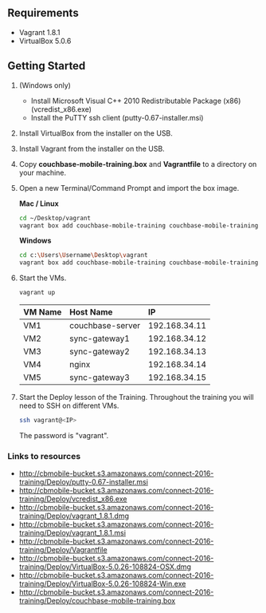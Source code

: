 ## Requirements

- Vagrant 1.8.1
- VirtualBox 5.0.6

## Getting Started

1. (Windows only) 
   - Install Microsoft Visual C++ 2010 Redistributable Package (x86) (vcredist_x86.exe)
   - Install the PuTTY ssh client (putty-0.67-installer.msi)
1. Install VirtualBox from the installer on the USB.
1. Install Vagrant from the installer on the USB.
1. Copy **couchbase-mobile-training.box** and **Vagrantfile** to a directory on your machine.
1. Open a new Terminal/Command Prompt and import the box image.

    **Mac / Linux**
    ```bash
    cd ~/Desktop/vagrant
    vagrant box add couchbase-mobile-training couchbase-mobile-training.box
    ```
    
    **Windows**
    ```bash
    cd c:\Users\Username\Desktop\vagrant
    vagrant box add couchbase-mobile-training couchbase-mobile-training.box
    ```
   
1. Start the VMs.

    ```bash
    vagrant up
    ```
    
    |VM Name|Host Name|IP|
    |:------|:--------|:--|
    |VM1|couchbase-server|192.168.34.11|
    |VM2|sync-gateway1|192.168.34.12|
    |VM3|sync-gateway2|192.168.34.13|
    |VM4|nginx|192.168.34.14|
    |VM5|sync-gateway3|192.168.34.15|

1. Start the Deploy lesson of the Training. Throughout the training you will need to SSH on different VMs.

   ```bash
   ssh vagrant@<IP>
   ```
   
   The password is "vagrant".

### Links to resources

- http://cbmobile-bucket.s3.amazonaws.com/connect-2016-training/Deploy/putty-0.67-installer.msi
- http://cbmobile-bucket.s3.amazonaws.com/connect-2016-training/Deploy/vcredist_x86.exe
- http://cbmobile-bucket.s3.amazonaws.com/connect-2016-training/Deploy/vagrant_1.8.1.dmg
- http://cbmobile-bucket.s3.amazonaws.com/connect-2016-training/Deploy/vagrant_1.8.1.msi
- http://cbmobile-bucket.s3.amazonaws.com/connect-2016-training/Deploy/Vagrantfile
- http://cbmobile-bucket.s3.amazonaws.com/connect-2016-training/Deploy/VirtualBox-5.0.26-108824-OSX.dmg
- http://cbmobile-bucket.s3.amazonaws.com/connect-2016-training/Deploy/VirtualBox-5.0.26-108824-Win.exe
- http://cbmobile-bucket.s3.amazonaws.com/connect-2016-training/Deploy/couchbase-mobile-training.box
